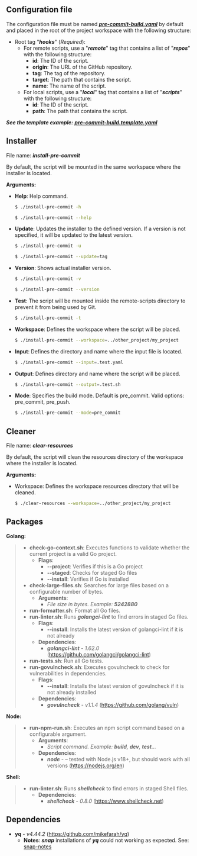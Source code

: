 ## Configuration file

The configuration file must be named [**_pre-commit-build.yaml_**](https://github.com/Rafael24595/bash-hooks/blob/main/pre-commit-build.template.yaml) by default and placed in the root of the project workspace with the following structure:

- Root tag "**_hooks_**" (_Required_):
    - For remote scripts, use a "**_remote_**" tag that contains a list of "**_repos_**" with the following structure:
        - **id**: The ID of the script.
        - **origin**: The URL of the GitHub repository.
        - **tag**: The tag of the repository.
        - **target**: The path that contains the script.
        - **name**: The name of the script.
    - For local scripts, use a "**_local_**" tag that contains a list of "**_scripts_**" with the following structure:
        - **id**: The ID of the script.
        - **path**: The path that contains the script.

**_See the template example:_** [**_pre-commit-build.template.yaml_**](https://github.com/Rafael24595/bash-hooks/blob/main/pre-commit-build.template.yaml)

## Installer

File name: **_install-pre-commit_**

By default, the script will be mounted in the same workspace where the installer is located.

**Arguments:**

- **Help**: Help command.

    ````bash
    $ ./install-pre-commit -h
    ````
    ````bash
    $ ./install-pre-commit --help
    ````

- **Update**: Updates the installer to the defined version. If a version is not specified, it will be updated to the latest version.

    ````bash
    $ ./install-pre-commit -u
    ````
    ````bash
    $ ./install-pre-commit --update=tag
    ````

- **Version**: Shows actual installer version.

    ````bash
    $ ./install-pre-commit -v
    ````
    ````bash
    $ ./install-pre-commit --version
    ````
- **Test**: The script will be mounted inside the remote-scripts directory to prevent it from being used by Git.

    ````bash
    $ ./install-pre-commit -t
    ````
- **Workspace**: Defines the workspace where the script will be placed.

    ````bash
    $ ./install-pre-commit --workspace=../other_project/my_project
    ````
- **Input**: Defines the directory and name where the input file is located.

    ````bash
    $ ./install-pre-commit --input=.test.yaml
    ````

- **Output**: Defines directory and name where the script will be placed.

    ````bash
    $ ./install-pre-commit --output=.test.sh
    ````

- **Mode**: Specifies the build mode. Default is pre_commit. Valid options: pre_commit, pre_push.

    ````bash
    $ ./install-pre-commit --mode=pre_commit
    ````

## Cleaner

File name: **_clear-resources_**

By default, the script will clean the resources directory of the workspace where the installer is located.

**Arguments:**

- Workspace: Defines the workspace resources directory that will be cleaned.

    ````bash
    $ ./clear-resources --workspace=../other_project/my_project
    ````

## Packages

**Golang:**
>    - **check-go-context.sh**: Executes functions to validate whether the current project is a valid Go project.
>       - **Flags**: 
>           - **--project**: Verifies if this is a Go project
>           - **--staged**: Checks for staged Go files
>           - **--install**: Verifies if Go is installed
>    - **check-large-files.sh**: Searches for large files based on a configurable number of bytes.
>       - **Arguments**: 
>           - _File size in bytes. Example: **5242880**_ 
>    - **run-formatter.sh**: Format all Go files.
>    - **run-linter.sh**: Runs **_golangci-lint_**  to find errors in staged Go files.
>       - **Flags**: 
>           - **--install**: Installs the latest version of golangci-lint if it is not already 
>       - **Dependencies**: 
>           - **_golangci-lint_** -  _1.62.0_ (https://github.com/golangci/golangci-lint)
>    - **run-tests.sh**: Run all Go tests.
>    - **run-govulncheck.sh**: Executes govulncheck to check for vulnerabilities in dependencies.
>       - **Flags**: 
>           - **--install**: Installs the latest version of govulncheck if it is not already installed
>       - **Dependencies**: 
>           - **_govulncheck_** -  _v1.1.4_ (https://github.com/golang/vuln)

**Node:**
>    - **run-npm-run.sh**: Executes an npm script command based on a configurable argument.
>       - **Arguments**: 
>           - _Script command. Example: **build**, **dev**, **test**..._
>       - **Dependencies**: 
>           - **_node_** -  – tested with Node.js v18+, but should work with all versions (https://nodejs.org/en)


**Shell:**
>    - **run-linter.sh**: Runs **_shellcheck_**  to find errors in staged Shell files.
>       - **Dependencies**: 
>           - **_shellcheck_** -  _0.8.0_ (https://www.shellcheck.net)

## Dependencies

- **yq** -  _v4.44.2_ (https://github.com/mikefarah/yq)
    - **Notes**: **_snap_** installations of **_yq_** could not working as expected. See: [snap-notes](https://github.com/mikefarah/yq/#snap-notes)

